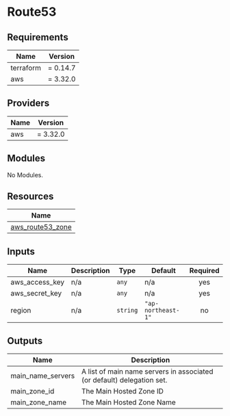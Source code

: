 # Route53

## Requirements

| Name | Version |
|------|---------|
| terraform | = 0.14.7 |
| aws | = 3.32.0 |

## Providers

| Name | Version |
|------|---------|
| aws | = 3.32.0 |

## Modules

No Modules.

## Resources

| Name |
|------|
| [aws_route53_zone](https://registry.terraform.io/providers/hashicorp/aws/3.32.0/docs/resources/route53_zone) |

## Inputs

| Name | Description | Type | Default | Required |
|------|-------------|------|---------|:--------:|
| aws\_access\_key | n/a | `any` | n/a | yes |
| aws\_secret\_key | n/a | `any` | n/a | yes |
| region | n/a | `string` | `"ap-northeast-1"` | no |

## Outputs

| Name | Description |
|------|-------------|
| main\_name\_servers | A list of main name servers in associated (or default) delegation set. |
| main\_zone\_id | The Main Hosted Zone ID |
| main\_zone\_name | The Main Hosted Zone Name |
